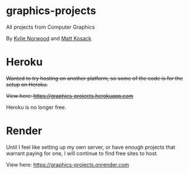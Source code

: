 # graphics-projects
All projects from Computer Graphics

By [Kylie Norwood](https://github.com/kylienorwood) and [Matt Kosack](https://github.com/mattkosack)

# Heroku
~~Wanted to try hosting on another platform, so some of the code is for the setup on Heroku.~~

~~View here: https://graphics-projects.herokuapp.com~~

Heroku is no longer free.

# Render

Until I feel like setting up my own server, or have enough projects that warrant paying for one, I will continue to find free sites to host.

View here: https://graphics-projects.onrender.com
